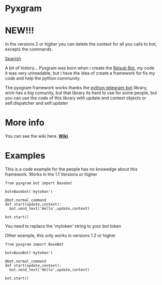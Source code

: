 # Pyxgram

# NEW!!!

In the versions 2 or higher you can delete the context for all you calls to bot, excepts the commands.

[Spanish](https://github.com/Borisd93/pyxgram/blob/main/README_ES.md)

A bit of history... Pyxgram was born when i create the [Reisub Bot](https://t.me/reisub_bot), my code it was very unreadable, but i have the idea of create a framework for fix my code and help the python community.

The pyxgram framework works thanks the [python-telegram-bot](https://github.com/python-telegram-bot/python-telegram-bot) library, wich has a big comunity, but that library its hard to use for some people, but you can use the code of this library with update and context objects or self.dispatcher and self.updater

# More info

You can see the wiki here. [**Wiki**](https://github.com/Borisd93/pyxgram/wiki/).

# Examples

This is a code example for the people has no knowedge about this framework. Works in the 1.1 Versions or higher

```
from pyxgram.bot import Basebot

bot=Basebot('mytoken')

@bot.normal_command
def start(update,context):
  bot.send_text('Hello',update,context)

bot.start()
```

You need to replace the 'mytoken' string to your bot token

Other example, this only works in versions 1.2 or higher

```
from pyxgram import BaseBot

bot=BaseBot('mytoken')

@bot.normal_command
def start(update,context):
  bot.send_text('Hello',update,context)

bot.start()
```
